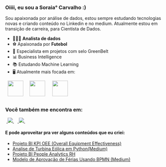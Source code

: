 ### Oiiii, eu sou a Soraia° Carvalho :)
Sou apaixonada por análise de dados, estou sempre estudando tecnologias novas e criando conteúdo no Linkedin e no medium. Atualmente estou em transição de carreira, para Cientista de Dados.
- 👨🏻‍💻 **Analista de dados** 
- ⚽ Apaixonada por **Futebol**
- 👜 Especialista em projetos com selo GreenBelt
- 📊 Business Intelligence
- 📚 Estudando Machine Learning
- 🖥️ Atualmente mais focada em:
<div style="display: inline">
  &nbsp;&nbsp;<img width='50' height='50' src="https://cdn.jsdelivr.net/gh/devicons/devicon/icons/python/python-original.svg" />&nbsp;&nbsp;
  &nbsp;&nbsp;<img width='50' height='50' src="https://cdn.jsdelivr.net/gh/devicons/devicon/icons/r/r-original.svg" />&nbsp;&nbsp;&nbsp;
  &nbsp;&nbsp;<img width='50' height='50' src="https://icongr.am/devicon/postgresql-original.svg?size=128&color=currentColor" />&nbsp;&nbsp;
</div> 

##

### Você também me encontra em:
&nbsp;<a href="https://www.linkedin.com/in/soraiaacarvalho/">
  <img src="https://img.shields.io/badge/linkedin-%230077B5.svg?style=for-the-badge&logo=linkedin&logoColor=white">
</a>&nbsp;
&nbsp;<a href="https://medium.com/@soraiacarvalho200">
  <img src="https://img.shields.io/badge/Medium-12100E?style=for-the-badge&logo=medium&logoColor=white">
</a>&nbsp;

#### E pode aproveitar pra ver alguns conteúdos que eu criei:
- <a href="https://www.linkedin.com/pulse/projeto-de-portf%25C3%25B3lio-an%25C3%25A1lise-produ%25C3%25A7%25C3%25A3o-oee-overall-soraia-carvalho/?trackingId=hkiry5KqQMOnb2dPhB0qLQ%3D%3D">
   Projeto BI KPI OEE (Overall Equipment Effectiveness)
  </a>
- <a href="https://medium.com/@soraiacarvalho200/analise-de-turbina-e%C3%B3lica-em-python-e9a3acf9f841">
    Analise de Turbina Eólica em Python(Medium)
  </a>
- <a href="https://www.linkedin.com/pulse/projeto-de-people-analytics-rh-soraia-carvalho/?trackingId=FI5QxHHkRCKjn01uFtxMiQ%3D%3D">
    Projeto BI People Analytics RH
  </a>
- <a href="https://medium.com/@soraiacarvalho200/modelo-de-aprova%C3%A7%C3%A3o-de-f%C3%A9rias-usando-bpmn-eec01db3d156">
    Modelo de Aprovação de Férias Usando BPMN (Medium)
  </a>


